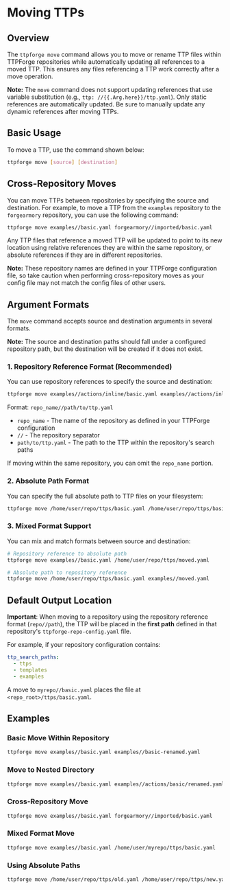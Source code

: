 # Moving TTPs

## Overview

The `ttpforge move` command allows you to move or rename TTP files within
TTPForge repositories while automatically updating all references to a moved TTP.
This ensures any files referencing a TTP work correctly after a move operation.

**Note:** The `move` command does not support updating references that use
variable substitution (e.g., `ttp: //{{.Arg.here}}/ttp.yaml`). Only static
references are automatically updated. Be sure to manually update any dynamic
references after moving TTPs.

## Basic Usage

To move a TTP, use the command shown below:

```bash
ttpforge move [source] [destination]
```

## Cross-Repository Moves

You can move TTPs between repositories by specifying the source and destination.
For example, to move a TTP from the `examples` repository to the `forgearmory`
repository, you can use the following command:

```bash
ttpforge move examples//basic.yaml forgearmory//imported/basic.yaml
```

Any TTP files that reference a moved TTP will be updated to point to its new
location using relative references they are within the same repository, or
absolute references if they are in different repositories.

**Note:** These repository names are defined in your TTPForge configuration
file, so take caution when performing cross-repository moves as your config file
may not match the config files of other users.

## Argument Formats

The `move` command accepts source and destination arguments in several formats.

**Note:** The source and destination paths should fall under a configured
repository path, but the destination will be created if it does not exist.

### 1. Repository Reference Format (Recommended)

You can use repository references to specify the source and destination:

```bash
ttpforge move examples//actions/inline/basic.yaml examples//actions/inline/basic-new.yaml
```

Format: `repo_name//path/to/ttp.yaml`

- `repo_name` - The name of the repository as defined in your TTPForge configuration
- `//` - The repository separator
- `path/to/ttp.yaml` - The path to the TTP within the repository's search paths

If moving within the same repository, you can omit the `repo_name` portion.

### 2. Absolute Path Format

You can specify the full absolute path to TTP files on your filesystem:

```bash
ttpforge move /home/user/repo/ttps/basic.yaml /home/user/repo/ttps/basic-new.yaml
```

### 3. Mixed Format Support

You can mix and match formats between source and destination:

```bash
# Repository reference to absolute path
ttpforge move examples//basic.yaml /home/user/repo/ttps/moved.yaml

# Absolute path to repository reference
ttpforge move /home/user/repo/ttps/basic.yaml examples//moved.yaml
```

## Default Output Location

**Important**: When moving to a repository using the repository
reference format (`repo//path`), the TTP will be placed in the
**first path** defined in that repository's `ttpforge-repo-config.yaml` file.

For example, if your repository configuration contains:

```yaml
ttp_search_paths:
  - ttps
  - templates
  - examples
```

A move to `myrepo//basic.yaml` places the file at `<repo_root>/ttps/basic.yaml`.

## Examples

### Basic Move Within Repository

```bash
ttpforge move examples//basic.yaml examples//basic-renamed.yaml
```

### Move to Nested Directory

```bash
ttpforge move examples//basic.yaml examples//actions/basic/renamed.yaml
```

### Cross-Repository Move

```bash
ttpforge move examples//basic.yaml forgearmory//imported/basic.yaml
```

### Mixed Format Move

```bash
ttpforge move examples//basic.yaml /home/user/myrepo/ttps/basic.yaml
```

### Using Absolute Paths

```bash
ttpforge move /home/user/repo/ttps/old.yaml /home/user/repo/ttps/new.yaml
```
